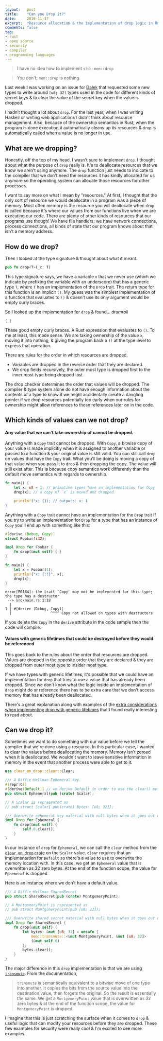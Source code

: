 ```yaml
---
layout:   post
title:    "Can you Drop it?"
date:     2018-11-17
excerpt:  "Resource allocation & the implementation of drop logic in Rust"
comments: false
tag:
- rust
- open source
- security
- compiler
- programming languages
---
```


> I have no idea how to implement `std::mem::drop`

<!-- -->
> You don't; `mem::drop` is nothing.

Last week I was working on an issue for [Dalek](https://dalek.rs/) that requested some new types to write around `[u8; 32]` types used in the code for different kinds of secret keys & to clear the value of the secret key when the value is dropped.

I hadn’t thought a lot about `drop`. For the last year, when I was writing Haskell or writing web applications I didn't think about resource management. Also, because of the ownership semantics in Rust, when the program is done executing it automatically cleans up its resources & `drop` is automatically called when a value is no longer in use.

## What are we dropping?

Honestly, off the top of my head, I wasn't sure to implement `drop`. I thought about what the purpose of `drop` really is. It's to deallocate resources that we know we aren't using anymore. The `drop` function just needs to indicate to the compiler that we don't need the resources it has kindly allocated for us anymore so the operating system can allocate those resources for other processes.

I want to say more on what I mean by "resources." At first, I thought that the only sort of resource we would deallocate in a program was a piece of memory. Most often memory is the resource you will deallocate when `drop` is called because it's where our values from our functions live when we are executing our code. There are plenty of other kinds of resources that our programs use though! We have file handlers; we have network connections, process connections, all kinds of state that our program knows about that isn't a memory address.

## How do we drop?

Then I looked at the type signature & thought about what it meant.
```rust
pub fn drop<T>(_x: T)
```
This type signature says, we have a variable `x` that we never use (which we indicate by prefixing the variable with an underscore) that has a generic type `T`, where `T` has an implementation of the `Drop` trait. The return type for this function is an implicit `()`. My guess was the simplest implementation of a function that evaluates to `()` & doesn't use its only argument would be empty curly braces.

So I looked up the implementation for `drop` & found... *drumroll*
```rust
{ }
```
These good empty curly braces. A Rust expression that evaluates to `()`. To me at least, this made sense. We are taking ownership of the value `x`, moving it into nothing, & giving the program back a `()` at the type level to express that operation.

There are rules for the order in which resources are dropped.
* Variables are dropped in the reverse order that they are declared.
* We drop fields recursively, the outer most type is dropped first to the inner most type being dropped last.

The drop checker determines the order that values will be dropped. The compiler & type system alone do not have enough information about the contents of a type to know if we might accidentally create a dangling pointer if we drop resources potentially too early when our rules for ownership might allow references to those references later on in the code.

## Which kinds of values can we not drop?

#### Any value that we can't take ownership of cannot be dropped.

Anything with a `Copy` trait cannot be dropped. With `Copy`, a bitwise copy of your value is made implicitly when it is assigned to another variable or passed to a function & your original value is still valid. You can still call `drop` on values that have the `Copy` trait. What you'll be doing is moving a copy of that value when you pass it to `drop` & then dropping the copy. The value will still exist after. This is because copy semantics work differently than the default move semantics with regards to ownership.

```rust
fn main() {
    let x: u8 = 1; // primative types have an implementation for Copy
    drop(x); // a copy of `x` is moved and dropped

    println!("x: {}); // outputs: x: 1
}
```

Anything with a `Copy` trait cannot have an implementation for the `Drop` trait
If you try to write an implementation for `Drop` for a type that has an instance of `Copy` you'll end up with something like this:

```rust
#[derive (Debug, Copy)]
struct Foobar(i32);

impl Drop for Foobar {
    fn drop(&mut self) { }
}

fn main() {
    let x = Foobar(1);
    println!("x: {:?}", x);
    drop(x);
}
```

```text
error[E0184]: the trait `Copy` may not be implemented for this type; the type has a destructor
 --> src/main.rs:1:18
  |
1 | #[derive (Debug, Copy)]
  |                  ^^^^ Copy not allowed on types with destructors
```

If you delete the `Copy` in the `derive` attribute in the code sample then the code will compile.

#### Values with generic lifetimes that could be destroyed before they would be referenced

This goes back to the rules about the order that resources are dropped. Values are dropped in the opposite order that they are declared & they are dropped from outer most type to insider most type.

If we have types with generic lifetimes, it's possible that we could have an implementation for `drop` that tries to use a value that has already been dropped. Since we don't know what the logic inside an implementation of `drop` might do or reference there has to be extra care that we don't access memory that has already been deallocated.

There's a great explanation along with examples of the [extra considerations when implementing drop with generic lifetimes](https://doc.rust-lang.org/nomicon/dropck.html) that I found really interesting to read about.

## Can we drop it?

Sometimes we want to do something with our value before we tell the compiler that we're done using a resource. In this particular case, I wanted to clear the values before deallocating the memory. Memory isn't zeroed when it is deallocated. We wouldn't want to leave sensitive information in memory in the event that another process were able to get to it.

```rust
use clear_on_drop::clear::Clear;

/// A Diffie-Hellman Ephemeral key.
#[repr(C)]
#[derive(Default)] // we derive Default in order to use the clear() method in Drop
pub struct Ephemeral(pub (crate) Scalar);

// A Scalar is represented as
// pub struct Scalar{ pub(crate) bytes: [u8; 32]};

/// Overwrite ephemeral key material with null bytes when it goes out of scope.
impl Drop for Ephemeral {
    fn drop(&mut self) {
        self.0.clear();
    }
}
```

In our instance of `drop` for `Ephemeral`, we can call the `clear` method from the [`clear_on_drop` crate](https://crates.io/crates/clear_on_drop) on the `Scalar` value. `clear` requires that an implementation for `Default` so there's a value to use to overwrite the memory location with. In this case, we get an `Ephemeral` value that is overwritten as 32 zero bytes. At the end of the function scope, the value for `Ephemeral` is dropped.

Here is an instance where we don't have a default value.
```rust
/// A Diffie-Hellman SharedSecret
pub struct SharedSecret(pub (crate) MontgomeryPoint);

// A MontgomeryPoint is represented as
// pub struct MontgomeryPoint(pub [u8; 32]);

/// Overwrite shared secret material with null bytes when it goes out of scope.
impl Drop for SharedSecret {
    fn drop(&mut self) {
        let bytes: &mut [u8; 32] = unsafe {
            mem::transmute::<&mut MontgomeryPoint, &mut [u8; 32]>
            (&mut self.0)
        };
        bytes.clear();
    }
}
```

The major difference in this `drop` implementation is that we are using [`transmute`](https://doc.rust-lang.org/std/mem/fn.transmute.html). From the documentation,
> `transmute` is semantically equivalent to a bitwise move of one type into another. It copies the bits from the source value into the destination value, then forgets the original. So the result is essentially the same. We get a `MontgomeryPoint` value that is overwritten as 32 zero bytes & at the end of the function scope, the value for `MontgomeryPoint` is dropped.

I imagine that this is just scratching the surface when it comes to `drop` & useful logic that can modify your resources before they are dropped. These few examples for security were really cool & I'm excited to see more examples.
